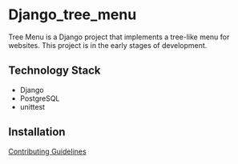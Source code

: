# Django_tree_menu
Tree Menu is a Django project that implements a tree-like menu for websites. This project is in the early stages of development.

## Technology Stack
- Django
- PostgreSQL
- unittest

## Installation
[Contributing Guidelines](CONTRIBUTING.md)